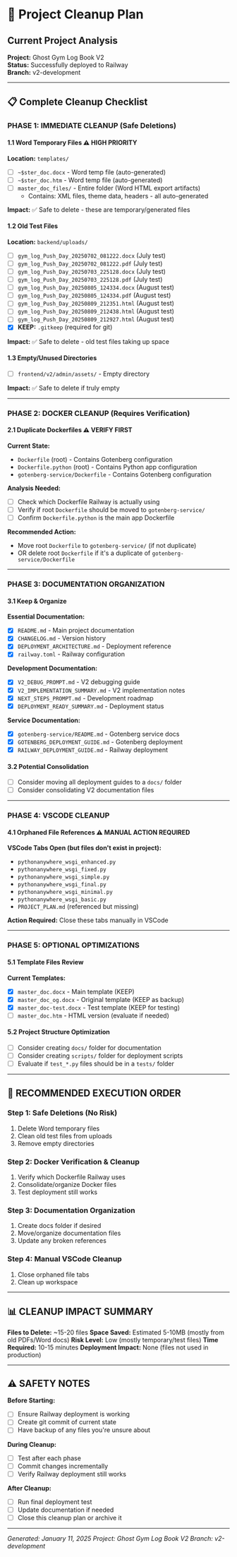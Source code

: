 # 🧹 Project Cleanup Plan

## Current Project Analysis
**Project:** Ghost Gym Log Book V2  
**Status:** Successfully deployed to Railway  
**Branch:** v2-development  

---

## 📋 Complete Cleanup Checklist

### **PHASE 1: IMMEDIATE CLEANUP (Safe Deletions)**

#### 1.1 Word Temporary Files ⚠️ **HIGH PRIORITY**
**Location:** `templates/`
- [ ] `~$ster_doc.docx` - Word temp file (auto-generated)
- [ ] `~$ster_doc.htm` - Word temp file (auto-generated)
- [ ] `master_doc_files/` - Entire folder (Word HTML export artifacts)
  - Contains: XML files, theme data, headers - all auto-generated

**Impact:** ✅ Safe to delete - these are temporary/generated files

#### 1.2 Old Test Files
**Location:** `backend/uploads/`
- [ ] `gym_log_Push_Day_20250702_081222.docx` (July test)
- [ ] `gym_log_Push_Day_20250702_081222.pdf` (July test)
- [ ] `gym_log_Push_Day_20250703_225128.docx` (July test)
- [ ] `gym_log_Push_Day_20250703_225128.pdf` (July test)
- [ ] `gym_log_Push_Day_20250805_124334.docx` (August test)
- [ ] `gym_log_Push_Day_20250805_124334.pdf` (August test)
- [ ] `gym_log_Push_Day_20250809_212351.html` (August test)
- [ ] `gym_log_Push_Day_20250809_212438.html` (August test)
- [ ] `gym_log_Push_Day_20250809_212927.html` (August test)
- [x] **KEEP:** `.gitkeep` (required for git)

**Impact:** ✅ Safe to delete - old test files taking up space

#### 1.3 Empty/Unused Directories
- [ ] `frontend/v2/admin/assets/` - Empty directory

**Impact:** ✅ Safe to delete if truly empty

---

### **PHASE 2: DOCKER CLEANUP (Requires Verification)**

#### 2.1 Duplicate Dockerfiles ⚠️ **VERIFY FIRST**
**Current State:**
- `Dockerfile` (root) - Contains Gotenberg configuration
- `Dockerfile.python` (root) - Contains Python app configuration  
- `gotenberg-service/Dockerfile` - Contains Gotenberg configuration

**Analysis Needed:**
- [ ] Check which Dockerfile Railway is actually using
- [ ] Verify if root `Dockerfile` should be moved to `gotenberg-service/`
- [ ] Confirm `Dockerfile.python` is the main app Dockerfile

**Recommended Action:**
- Move root `Dockerfile` to `gotenberg-service/` (if not duplicate)
- OR delete root `Dockerfile` if it's a duplicate of `gotenberg-service/Dockerfile`

---

### **PHASE 3: DOCUMENTATION ORGANIZATION**

#### 3.1 Keep & Organize
**Essential Documentation:**
- [x] `README.md` - Main project documentation
- [x] `CHANGELOG.md` - Version history
- [x] `DEPLOYMENT_ARCHITECTURE.md` - Deployment reference
- [x] `railway.toml` - Railway configuration

**Development Documentation:**
- [x] `V2_DEBUG_PROMPT.md` - V2 debugging guide
- [x] `V2_IMPLEMENTATION_SUMMARY.md` - V2 implementation notes
- [x] `NEXT_STEPS_PROMPT.md` - Development roadmap
- [x] `DEPLOYMENT_READY_SUMMARY.md` - Deployment status

**Service Documentation:**
- [x] `gotenberg-service/README.md` - Gotenberg service docs
- [x] `GOTENBERG_DEPLOYMENT_GUIDE.md` - Gotenberg deployment
- [x] `RAILWAY_DEPLOYMENT_GUIDE.md` - Railway deployment

#### 3.2 Potential Consolidation
- [ ] Consider moving all deployment guides to a `docs/` folder
- [ ] Consider consolidating V2 documentation files

---

### **PHASE 4: VSCODE CLEANUP**

#### 4.1 Orphaned File References ⚠️ **MANUAL ACTION REQUIRED**
**VSCode Tabs Open (but files don't exist in project):**
- `pythonanywhere_wsgi_enhanced.py`
- `pythonanywhere_wsgi_fixed.py`
- `pythonanywhere_wsgi_simple.py`
- `pythonanywhere_wsgi_final.py`
- `pythonanywhere_wsgi_minimal.py`
- `pythonanywhere_wsgi_basic.py`
- `PROJECT_PLAN.md` (referenced but missing)

**Action Required:** Close these tabs manually in VSCode

---

### **PHASE 5: OPTIONAL OPTIMIZATIONS**

#### 5.1 Template Files Review
**Current Templates:**
- [x] `master_doc.docx` - Main template (KEEP)
- [x] `master_doc_og.docx` - Original template (KEEP as backup)
- [x] `master_doc-test.docx` - Test template (KEEP for testing)
- [ ] `master_doc.htm` - HTML version (evaluate if needed)

#### 5.2 Project Structure Optimization
- [ ] Consider creating `docs/` folder for documentation
- [ ] Consider creating `scripts/` folder for deployment scripts
- [ ] Evaluate if `test_*.py` files should be in a `tests/` folder

---

## 🎯 **RECOMMENDED EXECUTION ORDER**

### **Step 1: Safe Deletions (No Risk)**
1. Delete Word temporary files
2. Clean old test files from uploads
3. Remove empty directories

### **Step 2: Docker Verification & Cleanup**
1. Verify which Dockerfile Railway uses
2. Consolidate/organize Docker files
3. Test deployment still works

### **Step 3: Documentation Organization**
1. Create docs folder if desired
2. Move/organize documentation files
3. Update any broken references

### **Step 4: Manual VSCode Cleanup**
1. Close orphaned file tabs
2. Clean up workspace

---

## 📊 **CLEANUP IMPACT SUMMARY**

**Files to Delete:** ~15-20 files
**Space Saved:** Estimated 5-10MB (mostly from old PDFs/Word docs)
**Risk Level:** Low (mostly temporary/test files)
**Time Required:** 10-15 minutes
**Deployment Impact:** None (files not used in production)

---

## ⚠️ **SAFETY NOTES**

**Before Starting:**
- [ ] Ensure Railway deployment is working
- [ ] Create git commit of current state
- [ ] Have backup of any files you're unsure about

**During Cleanup:**
- [ ] Test after each phase
- [ ] Commit changes incrementally
- [ ] Verify Railway deployment still works

**After Cleanup:**
- [ ] Run final deployment test
- [ ] Update documentation if needed
- [ ] Close this cleanup plan or archive it

---

*Generated: January 11, 2025*
*Project: Ghost Gym Log Book V2*
*Branch: v2-development*
